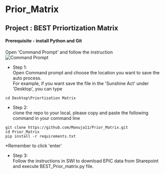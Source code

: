 # Prior_Matrix

## Project : BEST Prriortization Matrix

#### Prerequisite - install Python and Git

Open 'Command Prompt' and follow the instruction\
![Command Prompt](https://github.com/Manuja11/Prior_Matrix/assets/134522804/0276c525-ad74-4805-ae49-94b93dfc1043)

* Step 1:\
 Open Command prompt and choose the location you want to save the auto process.\
 For example, if you want save the file in the 'Sunshine Act' under 'Desktop', you can type 
```
cd Desktop\Priortization Matrix
```
* Step 2:\
 clone the repo to your local, please copy and paste the following command in your command line
```
git clone https://github.com/Manuja11/Prior_Matrix.git
cd Prior_Matrix
pip install -r requirements.txt
```
*Remember to click 'enter'

* Step 3:\
Follow the instructions in SWI to download EPIC data from Sharepoint and execute BEST_Prior_matrix.py file.

